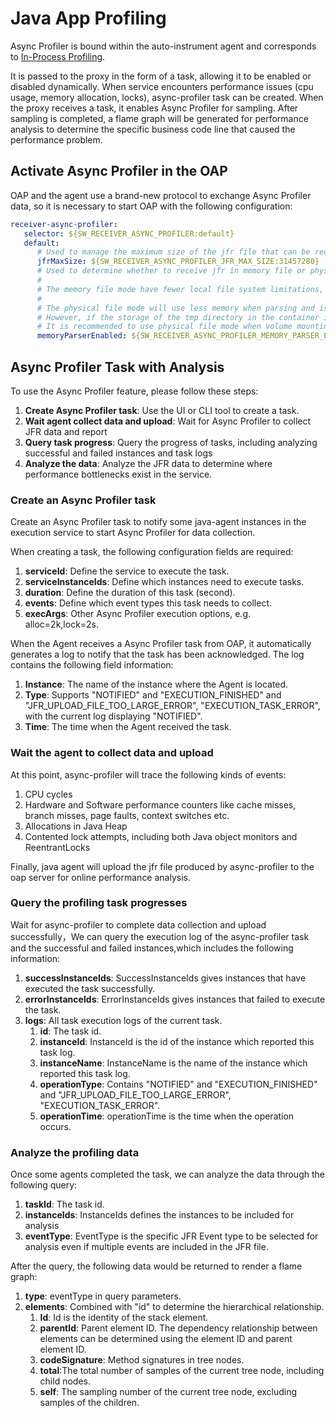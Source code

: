 # Java App Profiling

Async Profiler is bound within the auto-instrument agent and corresponds to [In-Process Profiling](../../concepts-and-designs/profiling.md#in-process-profiling).

It is passed to the proxy in the form of a task, allowing it to be enabled or disabled dynamically.
When service encounters performance issues (cpu usage, memory allocation, locks), async-profiler task can be created.
When the proxy receives a task, it enables Async Profiler for sampling.
After sampling is completed, a flame graph will be generated for performance analysis to determine the specific business code line that caused the performance problem.

## Activate Async Profiler in the OAP
OAP and the agent use a brand-new protocol to exchange Async Profiler data, so it is necessary to start OAP with the following configuration:

```yaml
receiver-async-profiler:
   selector: ${SW_RECEIVER_ASYNC_PROFILER:default}
   default:
      # Used to manage the maximum size of the jfr file that can be received, the unit is Byte, default is 30M
      jfrMaxSize: ${SW_RECEIVER_ASYNC_PROFILER_JFR_MAX_SIZE:31457280}
      # Used to determine whether to receive jfr in memory file or physical file mode
      #
      # The memory file mode have fewer local file system limitations, so they are by default. But it costs more memory.
      #
      # The physical file mode will use less memory when parsing and is more friendly to parsing large files.
      # However, if the storage of the tmp directory in the container is insufficient, the oap server instance may crash.
      # It is recommended to use physical file mode when volume mounting is used or the tmp directory has sufficient storage.
      memoryParserEnabled: ${SW_RECEIVER_ASYNC_PROFILER_MEMORY_PARSER_ENABLED:true}
```

## Async Profiler Task with Analysis

To use the Async Profiler feature, please follow these steps:

1. **Create Async Profiler task**: Use the UI or CLI tool to create a task.
2. **Wait agent collect data and upload**: Wait for Async Profiler to collect JFR data and report
3. **Query task progress**: Query the progress of tasks, including analyzing successful and failed instances and task logs
4. **Analyze the data**: Analyze the JFR data to determine where performance bottlenecks exist in the service.

### Create an Async Profiler task

Create an Async Profiler task to notify some java-agent instances in the execution service to start Async Profiler for data collection.

When creating a task, the following configuration fields are required:

1. **serviceId**: Define the service to execute the task.
2. **serviceInstanceIds**: Define which instances need to execute tasks.
3. **duration**: Define the duration of this task (second).
4. **events**: Define which event types this task needs to collect.
5. **execArgs**: Other Async Profiler execution options, e.g. alloc=2k,lock=2s.

When the Agent receives a Async Profiler task from OAP, it automatically generates a log to notify that the task has been acknowledged. The log contains the following field information:

1. **Instance**: The name of the instance where the Agent is located.
2. **Type**: Supports "NOTIFIED" and "EXECUTION_FINISHED" and "JFR_UPLOAD_FILE_TOO_LARGE_ERROR", "EXECUTION_TASK_ERROR", with the current log displaying "NOTIFIED".
3. **Time**: The time when the Agent received the task.

### Wait the agent to collect data and upload

At this point, async-profiler will trace the following kinds of events:   

1. CPU cycles
2. Hardware and Software performance counters like cache misses, branch misses, page faults, context switches etc.
3. Allocations in Java Heap
4. Contented lock attempts, including both Java object monitors and ReentrantLocks

Finally, java agent will upload the jfr file produced by async-profiler to the oap server for online performance analysis.

### Query the profiling task progresses

Wait for async-profiler to complete data collection and upload successfully，We can query the execution log of the async-profiler task and the successful and failed instances,which includes the following information:

1. **successInstanceIds**: SuccessInstanceIds gives instances that have executed the task successfully.
2. **errorInstanceIds**: ErrorInstanceIds gives instances that failed to execute the task.
3. **logs**: All task execution logs of the current task.
    1. **id**: The task id.
    2. **instanceId**: InstanceId is the id of the instance which reported this task log.
    3. **instanceName**: InstanceName is the name of the instance which reported this task log.
    4. **operationType**: Contains "NOTIFIED" and "EXECUTION_FINISHED" and "JFR_UPLOAD_FILE_TOO_LARGE_ERROR", "EXECUTION_TASK_ERROR".
    5. **operationTime**: operationTime is the time when the operation occurs.

### Analyze the profiling data

Once some agents completed the task, we can analyze the data through the following query:

1. **taskId**: The task id.
2. **instanceIds**: InstanceIds defines the instances to be included for analysis
3. **eventType**: EventType is the specific JFR Event type to be selected for analysis even if multiple events are included in the JFR file.

After the query, the following data would be returned to render a flame graph:
1. **type**: eventType in query parameters.
2. **elements**: Combined with "id" to determine the hierarchical relationship.
   1. **Id**: Id is the identity of the stack element.
   2. **parentId**: Parent element ID. The dependency relationship between elements can be determined using the element ID and parent element ID.
   3. **codeSignature**: Method signatures in tree nodes.
   4. **total**:The total number of samples of the current tree node, including child nodes.
   5. **self**: The sampling number of the current tree node, excluding samples of the children.